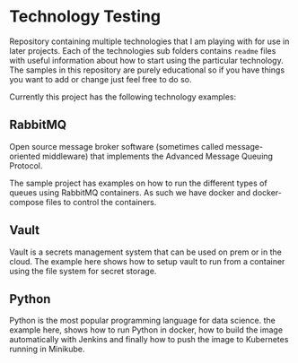 # Technology Testing

Repository containing multiple technologies that I am playing with for use in later projects. Each of the technologies sub folders contains `readme` files with useful information about how to start using the particular technology. The samples in this repository are purely educational so if you have things you want to add or change just feel free to do so.

Currently this project has the following technology examples:

## RabbitMQ

Open source message broker software (sometimes called message-oriented middleware) that implements the Advanced Message Queuing Protocol.

The sample project has examples on how to run the different types of queues using RabbitMQ containers. As such we have docker and docker-compose files to control the containers.

## Vault

Vault is a secrets management system  that can be used on prem or in the cloud. The example here shows how to setup  vault to run from a container using the file system for secret storage.

## Python

Python is the most popular programming language for data science. the example here, shows how to run Python in docker, how to build the image automatically with Jenkins and finally how to push the image to Kubernetes running in Minikube.
